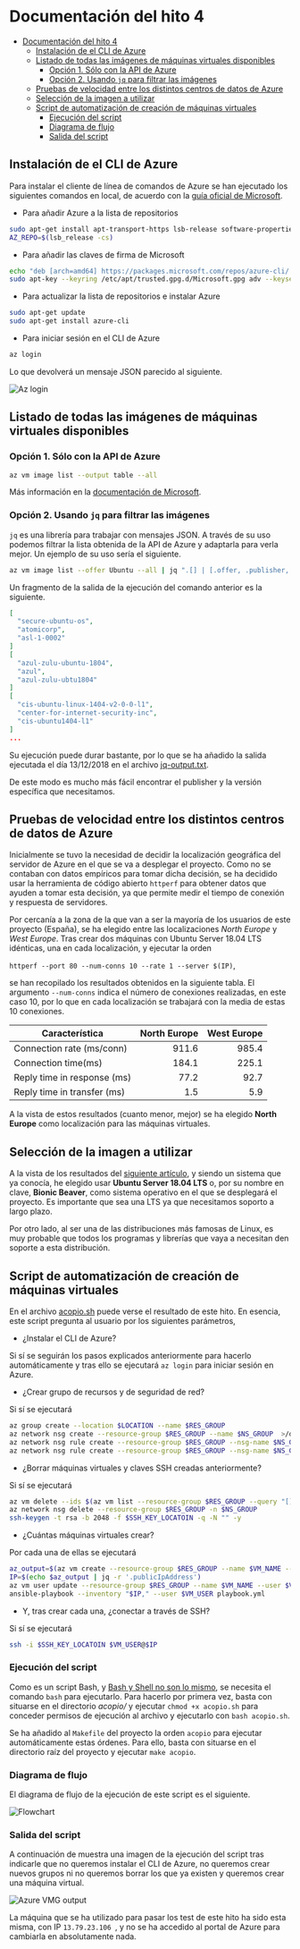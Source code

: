 # Documentación del hito 4

<!-- TOC depthFrom:1 depthTo:6 withLinks:1 updateOnSave:1 orderedList:0 -->

- [Documentación del hito 4](#documentacin-del-hito-4)
	- [Instalación de el CLI de Azure](#instalacin-de-el-cli-de-azure)
	- [Listado de todas las imágenes de máquinas virtuales disponibles](#listado-de-todas-las-imgenes-de-mquinas-virtuales-disponibles)
		- [Opción 1. Sólo con la API de Azure](#opcin-1-slo-con-la-api-de-azure)
		- [Opción 2. Usando `jq` para filtrar las imágenes](#opcin-2-usando-jq-para-filtrar-las-imgenes)
	- [Pruebas de velocidad entre los distintos centros de datos de Azure](#pruebas-de-velocidad-entre-los-distintos-centros-de-datos-de-azure)
	- [Selección de la imagen a utilizar](#seleccin-de-la-imagen-a-utilizar)
	- [Script de automatización de creación de máquinas virtuales](#script-de-automatizacin-de-creacin-de-mquinas-virtuales)
		- [Ejecución del script](#ejecucin-del-script)
		- [Diagrama de flujo](#diagrama-de-flujo)
		- [Salida del script](#salida-del-script)

<!-- /TOC -->

## Instalación de el CLI de Azure

Para instalar el cliente de línea de comandos de Azure se han ejecutado los siguientes comandos en local, de acuerdo con la [guía oficial de Microsoft](https://docs.microsoft.com/es-es/cli/azure/install-azure-cli-apt?view=azure-cli-latest).

* Para añadir Azure a la lista de repositorios

```bash
sudo apt-get install apt-transport-https lsb-release software-properties-common -y
AZ_REPO=$(lsb_release -cs)
```

* Para añadir las claves de firma de Microsoft

```bash
echo "deb [arch=amd64] https://packages.microsoft.com/repos/azure-cli/ $AZ_REPO main" | sudo tee /etc/apt/sources.list.d/azure-cli.list
sudo apt-key --keyring /etc/apt/trusted.gpg.d/Microsoft.gpg adv --keyserver packages.microsoft.com --recv-keys BC528686B50D79E339D3721CEB3E94ADBE1229CF
```

* Para actualizar la lista de repositorios e instalar Azure

```bash
sudo apt-get update
sudo apt-get install azure-cli
```

* Para iniciar sesión en el CLI de Azure

```bash
az login
```

Lo que devolverá un mensaje JSON parecido al siguiente.

![Az login](img/az-login.png)

## Listado de todas las imágenes de máquinas virtuales disponibles

### Opción 1. Sólo con la API de Azure

```bash
az vm image list --output table --all
```

Más información en la [documentación de Microsoft](https://docs.microsoft.com/es-es/azure/virtual-machines/linux/cli-ps-findimage).

### Opción 2. Usando `jq` para filtrar las imágenes

`jq` es una librería para trabajar con mensajes JSON. A través de su uso podemos filtrar la lista obtenida de la API de Azure y adaptarla para verla mejor. Un ejemplo de su uso sería el siguiente.

```bash
az vm image list --offer Ubuntu --all | jq ".[] | [.offer, .publisher, .sku]"
```

Un fragmento de la salida de la ejecución del comando anterior es la siguiente.

```json
[
  "secure-ubuntu-os",
  "atomicorp",
  "asl-1-0002"
]
[
  "azul-zulu-ubuntu-1804",
  "azul",
  "azul-zulu-ubtu1804"
]
[
  "cis-ubuntu-linux-1404-v2-0-0-l1",
  "center-for-internet-security-inc",
  "cis-ubuntu1404-l1"
]
...
```

Su ejecución puede durar bastante, por lo que se ha añadido la salida ejecutada el día 13/12/2018 en el archivo [jq-output.txt](jq-output.txt).

De este modo es mucho más fácil encontrar el publisher y la versión específica que necesitamos.

## Pruebas de velocidad entre los distintos centros de datos de Azure

Inicialmente se tuvo la necesidad de decidir la localización geográfica del servidor de Azure en el que se va a desplegar el proyecto. Como no se contaban con datos empíricos para tomar dicha decisión, se ha decidido usar la herramienta de código abierto `httperf` para obtener datos que ayuden a tomar esta decisión, ya que permite medir el tiempo de conexión y respuesta de servidores.

Por cercanía a la zona de la que van a ser la mayoría de los usuarios de este proyecto (España), se ha elegido entre las localizaciones *North Europe* y *West Europe*. Tras crear dos máquinas con Ubuntu Server 18.04 LTS idénticas, una en cada localización, y ejecutar la orden

`httperf --port 80 --num-conns 10 --rate 1 --server $(IP)`,

se han recopilado los resultados obtenidos en la siguiente tabla. El argumento `--num-conns` indica el número de conexiones realizadas, en este caso 10, por lo que en cada localización se trabajará con la media de estas 10 conexiones.

| Característica | North Europe | West Europe   |
| -------------- |-------------:| -------------:|
| Connection rate (ms/conn)     | 911.6 |	985.4 |
| Connection time(ms) 			    | 184.1 | 225.1 |
| Reply time in response (ms)   |  77.2 |  92.7 |
| Reply time in transfer (ms)   |  1.5  |  5.9  |

A la vista de estos resultados (cuanto menor, mejor) se ha elegido **North Europe** como localización para las máquinas virtuales.

## Selección de la imagen a utilizar

A la vista de los resultados del [siguiente artículo](https://www.premper.com/por-que-usamos-servidores-ubuntu), y siendo un sistema que ya conocía, he elegido usar **Ubuntu Server 18.04 LTS** o, por su nombre en clave, **Bionic Beaver**, como sistema operativo en el que se desplegará el proyecto. Es importante que sea una LTS ya que necesitamos soporto a largo plazo.

Por otro lado, al ser una de las distribuciones más famosas de Linux, es muy probable que todos los programas y librerías que vaya a necesitan den soporte a esta distribución.

## Script de automatización de creación de máquinas virtuales

En el archivo [acopio.sh](acopio.sh) puede verse el resultado de este hito. En esencia, este script pregunta al usuario por los siguientes parámetros,

* ¿Instalar el CLI de Azure?

Si sí se seguirán los pasos explicados anteriormente para hacerlo automáticamente y tras ello se ejecutará `az login` para iniciar sesión en Azure.

* ¿Crear grupo de recursos y de seguridad de red?

Si sí se ejecutará

```bash
az group create --location $LOCATION --name $RES_GROUP
az network nsg create --resource-group $RES_GROUP --name $NS_GROUP  >/dev/null
az network nsg rule create --resource-group $RES_GROUP --nsg-name $NS_GROUP --name SSH_rule --protocol tcp --priority 320 --destination-port-range 22 --access allow
az network nsg rule create --resource-group $RES_GROUP --nsg-name $NS_GROUP --name HTTP_rule --protocol tcp --priority 300 --destination-port-range 80 --access allow
```

* ¿Borrar máquinas virtuales y claves SSH creadas anteriormente?

Si sí se ejecutará

```bash
az vm delete --ids $(az vm list --resource-group $RES_GROUP --query "[].id" -o tsv) --yes >/dev/null
az network nsg delete --resource-group $RES_GROUP -n $NS_GROUP
ssh-keygen -t rsa -b 2048 -f $SSH_KEY_LOCATOIN -q -N "" -y
```

* ¿Cuántas máquinas virtuales crear?

Por cada una de ellas se ejecutará

```bash
az_output=$(az vm create --resource-group $RES_GROUP --name $VM_NAME --nsg $NS_GROUP --image UbuntuLTS --size Standard_B1s)
IP=$(echo $az_output | jq -r '.publicIpAddress')
az vm user update --resource-group $RES_GROUP --name $VM_NAME --user $VM_USER --ssh-key-value "$(cat $SSH_KEY_LOCATOIN.pub)"
ansible-playbook --inventory "$IP," --user $VM_USER playbook.yml
```

* Y, tras crear cada una, ¿conectar a través de SSH?

Si sí se ejecutará

```bash
ssh -i $SSH_KEY_LOCATOIN $VM_USER@$IP
```

### Ejecución del script

Como es un script Bash, y [Bash y Shell no son lo mismo](https://askubuntu.com/questions/172481/is-bash-scripting-the-same-as-shell-scripting), se necesita el comando `bash` para ejecutarlo. Para hacerlo por primera vez, basta con situarse en el directorio _acopio/_ y ejecutar `chmod +x acopio.sh` para conceder permisos de ejecución al archivo y ejecutarlo con `bash acopio.sh`.

Se ha añadido al `Makefile` del proyecto la orden `acopio` para ejecutar automáticamente estas órdenes. Para ello, basta con situarse en el directorio raíz del proyecto y ejecutar `make acopio`.

### Diagrama de flujo

El diagrama de flujo de la ejecución de este script es el siguiente.

![Flowchart](img/flowchart.png)

### Salida del script

A continuación de muestra una imagen de la ejecución del script tras indicarle que no queremos instalar el CLI de Azure, no queremos crear nuevos grupos ni no queremos borrar los que ya existen y queremos crear una máquina virtual.

![Azure VMG output](img/azure-VMG-output.png)

La máquina que se ha utilizado para pasar los test de este hito ha sido esta misma, con IP `13.79.23.106
`, y no se ha accedido al portal de Azure para cambiarla en absolutamente nada.
